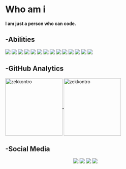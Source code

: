# Who am i
**I am just a person who can code.**

## -Abilities

<p>
  <img src="https://img.shields.io/badge/Python-3776AB?style=for-the-badge&logo=python&logoColor=white"/>
  <img src="https://img.shields.io/badge/JavaScript-F7DF1E?style=for-the-badge&logo=javascript&logoColor=black" />
  <img src="https://img.shields.io/badge/TypeScript-007ACC?style=for-the-badge&logo=typescript&logoColor=white"/>
  <img src="https://img.shields.io/badge/Flask-000000?style=for-the-badge&logo=flask&logoColor=white"/>
  <img src="https://img.shields.io/badge/React_Native-20232A?style=for-the-badge&logo=react&logoColor=61DAFB" />
  <img src="https://img.shields.io/badge/Express.js-404D59?style=for-the-badge&logo=express&logoColor=white" />
  <img src="https://img.shields.io/badge/Node.js-43853D?style=for-the-badge&logo=node.js&logoColor=white" />
  <img src="https://img.shields.io/badge/MySQL-00000F?style=for-the-badge&logo=mysql&logoColor=white" />
  <img src="https://img.shields.io/badge/SQLite-07405E?style=for-the-badge&logo=sqlite&logoColor=white"/>
  <img src="https://img.shields.io/badge/MongoDB-4EA94B?style=for-the-badge&logo=mongodb&logoColor=white" />
  <img src="https://img.shields.io/badge/firebase-ffca28?style=for-the-badge&logo=firebase&logoColor=white" />
  <img src="https://img.shields.io/badge/HTML5-E34F26?style=for-the-badge&logo=html5&logoColor=white"/>
  <img src="https://img.shields.io/badge/CSS3-1572B6?style=for-the-badge&logo=css3&logoColor=white" />
  <img src="https://img.shields.io/badge/Heroku-430098?style=for-the-badge&logo=heroku&logoColor=white" />
<p>
 
## -GitHub Analytics
<a href="https://github.com/zekkontro">
  <img height="180em" align="center" src="https://github-readme-stats.vercel.app/api?username=kaankarakoc42&show_icons=true&locale=en&theme=algolia&include_all_commits=true&count_private=true" alt="zekkontro"/>
  <img height="180em" align="center" src="https://github-readme-stats.vercel.app/api/top-langs?username=kaankarakoc42&show_icons=true&locale=en&layout=compact&langs_count=8&theme=algolia" alt="zekkontro"/>
</a>


## -Social Media
<p align="center">
  <a href="mailto:karakockaan326@gamil.com"> <img src="https://img.shields.io/badge/Gmail-D14836?style=for-the-badge&logo=gmail&logoColor=white"><a/>
  <a href="https://www.instagram.com/kaankarakoc42/"> <img src="https://img.shields.io/badge/Instagram-E4405F?style=for-the-badge&logo=instagram&logoColor=white"><a/>
  <a href="https://kaankarakoc42.medium.com"><img src="https://img.shields.io/badge/Medium-12100E?style=for-the-badge&logo=medium&logoColor=white"><a/>
  <a href="https://www.npmjs.com/~kaankarakoc42"><img src="https://img.shields.io/badge/npm-CB3837?style=for-the-badge&logo=npm&logoColor=white"/><a/>
<p/>
